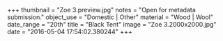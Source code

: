 +++
thumbnail = "Zoe 3.preview.jpg"
notes = "Open for metadata submission."
object_use = "Domestic | Other"
material = "Wood | Wool"
date_range = "20th"
title = "Black Tent"
image = "Zoe 3.2000x2000.jpg"
date = "2016-05-04 17:54:02.380244"
+++
